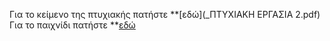 
Για το κείμενο της πτυχιακής πατήστε **[εδώ](_ΠΤΥΧΙΑΚΗ ΕΡΓΑΣΙΑ 2.pdf)
Για το παιχνίδι πατήστε **[εδώ](https://dafakias.github.io/Super-Mario/)
